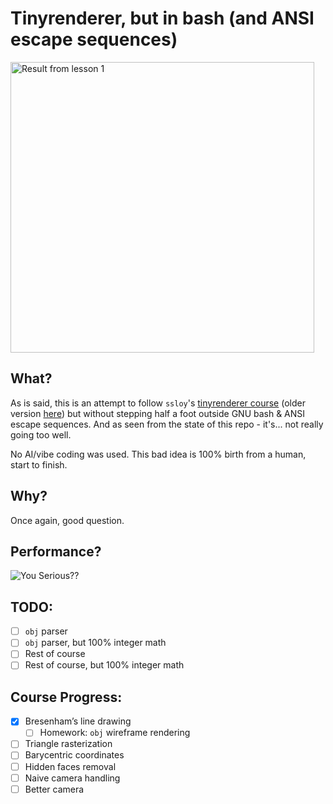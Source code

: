 # Tinyrenderer, but in bash (and ANSI escape sequences)

<img width="486" height="465" alt="Result from lesson 1" src="https://github.com/user-attachments/assets/0bffcc32-94b6-4f9c-a79c-20b07637a8be" />


## What?
As is said, this is an attempt to follow `ssloy`'s [tinyrenderer course](https://haqr.eu/tinyrenderer/bresenham/) (older version [here](https://github.com/ssloy/tinyrenderer/wiki)) but without stepping half a foot outside GNU bash & ANSI escape sequences. And as seen from the state of this repo - it's... not really going too well.

No AI/vibe coding was used. This bad idea is 100% birth from a human, start to finish.

## Why?
Once again, good question.

## Performance?

![You Serious??](https://media1.tenor.com/m/g3EePkbZtlkAAAAC/spiderman-j-jonah-jameson.gif)

## TODO:
- [ ] `obj` parser
- [ ] `obj` parser, but 100% integer math
- [ ] Rest of course
- [ ] Rest of course, but 100% integer math

## Course Progress:
- [x] Bresenham’s line drawing
  - [ ] Homework: `obj` wireframe rendering
- [ ] Triangle rasterization
- [ ] Barycentric coordinates
- [ ] Hidden faces removal
- [ ] Naive camera handling
- [ ] Better camera
